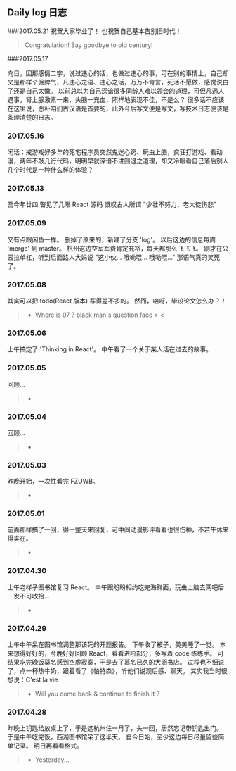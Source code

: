 ## Daily log 日志

###2017.05.21
祝贺大家毕业了！
也祝贺自己基本告别旧时代！
> Congratulation!
> Say goodbye to old century!

###2017.05.17

向日，因那感情二字，说过违心的话，也做过违心的事，可在别的事情上，自己却又是那样个倔脾气，凡违心之语、违心之话，万万不肯言，死活不愿做，感觉说白了还是自己太嫩。
以前总以为自己深谙很多同龄人难以领会的道理，可但凡遇人遇事，肾上腺激素一来，头脑一充血，照样地表现不佳，不是么？
很多话不应该在这里说，恶补咱们古汉语是首要的，此外今后写文便是写文，写技术日志便该是条理清楚的日志。


### 2017.05.16
闲话：戒游戏好多年的死宅程序员突然鬼迷心窍、玩虫上脑，疯狂打游戏、看动漫，两年不敲几行代码，明明早就深谙不进则退之道理，却又冷眼看自己落后别人几个时代是一种什么样的体验？


### 2017.05.13
吾今年廿四
瞥见了几眼 React 源码
慨叹古人所谓 "少壮不努力，老大徒伤悲"


### 2017.05.09
又有点跟闲鱼一样。
删掉了原来的，新建了分支 'log'。
以后这边的信息每周 'merge' 到 master。
杭州这边空军军费肯定充裕，每天都那么飞飞飞。
刚才在公园拉单杠，听到后面路人大妈说 "这小伙... 哦呦喂... 哦呦喂..." 那语气真的笑死了。


### 2017.05.08
其实可以把 todo(React 版本) 写得差不多的。
然而，哈呀，毕设论文怎么办？！
> * Where is 07 ? black man's question face > <


### 2017.05.06
上午搞定了 'Thinking in React'。
中午看了一个关于某人活在过去的故事。


### 2017.05.05
回顾...
> *


### 2017.05.04
回顾...
> *


### 2017.05.03
昨晚开始，一次性看完 FZUWB。
> *


### 2017.05.01
前面那样搞了一回，得一整天来回复，可中间动漫影评看看也很伤神，不若午休来得实在。
> *


### 2017.04.30
上午老样子图书馆复习 React。
中午跟盼盼相约吃完海鲜面，玩虫上脑去网吧后一发不可收拾...
> *


### 2017.04.29
上午中午呆在图书馆调整那该死的开题报告。
下午收了被子，美美睡了一觉。
本来想得好好的，今晚好好回顾 React，看看进阶部分，多写着 code 练练手。
可结果吃完晚饭莫名感到空虚寂寞，于是去了慕名已久的大涵书店。
过程也不细说了，点一杯热牛奶，跟着看了《帕特森》，听他们说观后感、聊天。
其实我当时很想说：C'est la vie
> * Will you come back & continue to finish it ?


### 2017.04.28
昨晚上钥匙给放桌上了，于是这杭州住一月了，头一回，居然忘记带钥匙出门。
于是中午吃完饭，西湖图书馆呆了这半天。
自今日始，至少这边每日尽量留些简单记录。
明日再看看格式。
> * Yesterday...


